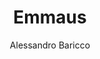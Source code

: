 ---
title: "Emmaus"
subtitle: ""
description: ""
layout: book
author: Alessandro Baricco
started: 2012-09-05
read: 2012-09-05
status: read
rating: 4
color: 
cover: 
pages: 139
link: 
---